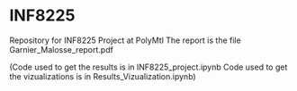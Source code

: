 # INF8225
Repository for INF8225 Project at PolyMtl
The report is the file Garnier_Malosse_report.pdf

(Code used to get the results is in INF8225_project.ipynb
Code used to get the vizualizations is in Results_Vizualization.ipynb)
